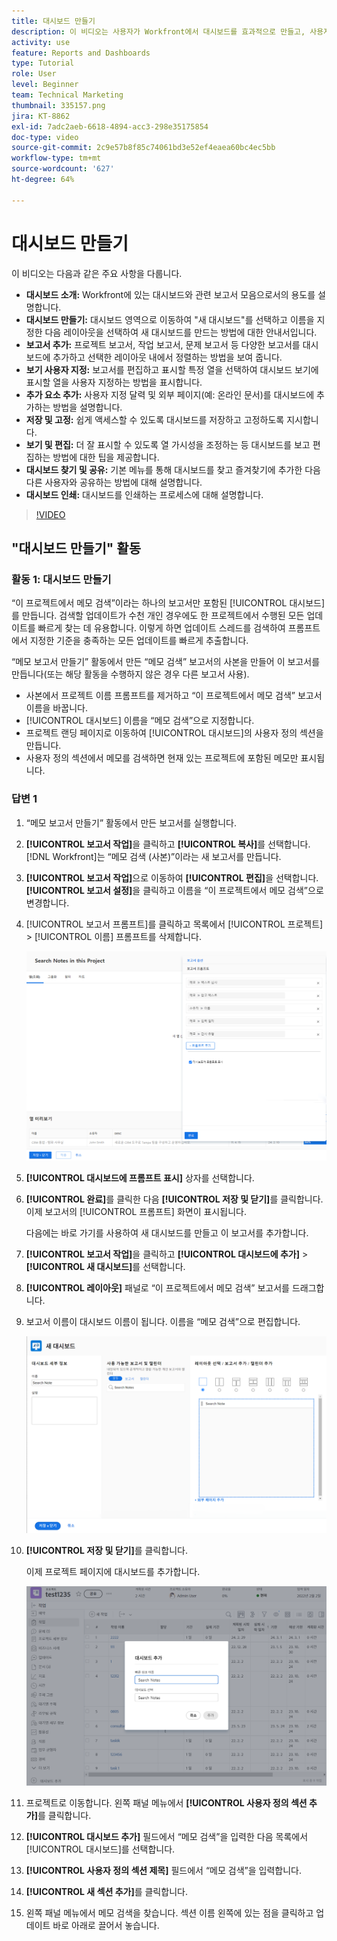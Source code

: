 ```yaml
---
title: 대시보드 만들기
description: 이 비디오는 사용자가 Workfront에서 대시보드를 효과적으로 만들고, 사용자 정의하고, 관리하여 프로젝트 관련 데이터를 모니터링하고 공유하는 데 도움을 주기 위한 것입니다.
activity: use
feature: Reports and Dashboards
type: Tutorial
role: User
level: Beginner
team: Technical Marketing
thumbnail: 335157.png
jira: KT-8862
exl-id: 7adc2aeb-6618-4894-acc3-298e35175854
doc-type: video
source-git-commit: 2c9e57b8f85c74061bd3e52ef4eaea60bc4ec5bb
workflow-type: tm+mt
source-wordcount: '627'
ht-degree: 64%

---
```


# 대시보드 만들기

이 비디오는 다음과 같은 주요 사항을 다룹니다.

* **대시보드 소개:** Workfront에 있는 대시보드와 관련 보고서 모음으로서의 용도를 설명합니다. &#x200B;
* **대시보드 만들기:** 대시보드 영역으로 이동하여 &quot;새 대시보드&quot;를 선택하고 이름을 지정한 다음 레이아웃을 선택하여 새 대시보드를 만드는 방법에 대한 안내서입니다. &#x200B;
* **보고서 추가:** 프로젝트 보고서, 작업 보고서, 문제 보고서 등 다양한 보고서를 대시보드에 추가하고 선택한 레이아웃 내에서 정렬하는 방법을 보여 줍니다. &#x200B;
* **보기 사용자 지정:** 보고서를 편집하고 표시할 특정 열을 선택하여 대시보드 보기에 표시할 열을 사용자 지정하는 방법을 표시합니다. &#x200B;
* **추가 요소 추가:** 사용자 지정 달력 및 외부 페이지(예: 온라인 문서)를 대시보드에 추가하는 방법을 설명합니다. &#x200B;
* **저장 및 고정:** 쉽게 액세스할 수 있도록 대시보드를 저장하고 고정하도록 지시합니다. &#x200B;
* **보기 및 편집:** 더 잘 표시할 수 있도록 열 가시성을 조정하는 등 대시보드를 보고 편집하는 방법에 대한 팁을 제공합니다. &#x200B;
* **대시보드 찾기 및 공유:** 기본 메뉴를 통해 대시보드를 찾고 즐겨찾기에 추가한 다음 다른 사용자와 공유하는 방법에 대해 설명합니다. &#x200B;
* **대시보드 인쇄:** 대시보드를 인쇄하는 프로세스에 대해 설명합니다. &#x200B;


>[!VIDEO](https://video.tv.adobe.com/v/335157/?quality=12&learn=on)


## &quot;대시보드 만들기&quot; 활동

### 활동 1: 대시보드 만들기

“이 프로젝트에서 메모 검색”이라는 하나의 보고서만 포함된 [!UICONTROL 대시보드]를 만듭니다. 검색할 업데이트가 수천 개인 경우에도 한 프로젝트에서 수행된 모든 업데이트를 빠르게 찾는 데 유용합니다. 이렇게 하면 업데이트 스레드를 검색하여 프롬프트에서 지정한 기준을 충족하는 모든 업데이트를 빠르게 추출합니다.

“메모 보고서 만들기” 활동에서 만든 “메모 검색” 보고서의 사본을 만들어 이 보고서를 만듭니다(또는 해당 활동을 수행하지 않은 경우 다른 보고서 사용).

* 사본에서 프로젝트 이름 프롬프트를 제거하고 “이 프로젝트에서 메모 검색” 보고서 이름을 바꿉니다.
* [!UICONTROL 대시보드] 이름을 “메모 검색”으로 지정합니다.
* 프로젝트 랜딩 페이지로 이동하여 [!UICONTROL 대시보드]의 사용자 정의 섹션을 만듭니다.
* 사용자 정의 섹션에서 메모를 검색하면 현재 있는 프로젝트에 포함된 메모만 표시됩니다.

### 답변 1

1. “메모 보고서 만들기” 활동에서 만든 보고서를 실행합니다.
1. **[!UICONTROL 보고서 작업]**&#x200B;을 클릭하고 **[!UICONTROL 복사]**&#x200B;를 선택합니다. [!DNL Workfront]는 “메모 검색 (사본)”이라는 새 보고서를 만듭니다.
1. **[!UICONTROL 보고서 작업]**&#x200B;으로 이동하여 **[!UICONTROL 편집]**&#x200B;을 선택합니다. **[!UICONTROL 보고서 설정]**&#x200B;을 클릭하고 이름을 “이 프로젝트에서 메모 검색”으로 변경합니다.
1. [!UICONTROL 보고서 프롬프트]를 클릭하고 목록에서 [!UICONTROL 프로젝트] > [!UICONTROL 이름] 프롬프트를 삭제합니다.

   ![새 대시보드를 생성하는 화면 이미지](assets/edit-report-prompts.png)

1. **[!UICONTROL 대시보드에 프롬프트 표시]** 상자를 선택합니다.
1. **[!UICONTROL 완료]**&#x200B;를 클릭한 다음 **[!UICONTROL 저장 및 닫기]**&#x200B;를 클릭합니다. 이제 보고서의 [!UICONTROL 프롬프트] 화면이 표시됩니다.

   다음에는 바로 가기를 사용하여 새 대시보드를 만들고 이 보고서를 추가합니다.

1. **[!UICONTROL 보고서 작업]**&#x200B;을 클릭하고 **[!UICONTROL 대시보드에 추가]** > **[!UICONTROL 새 대시보드]**&#x200B;를 선택합니다.
1. **[!UICONTROL 레이아웃]** 패널로 “이 프로젝트에서 메모 검색” 보고서를 드래그합니다.
1. 보고서 이름이 대시보드 이름이 됩니다. 이름을 “메모 검색”으로 편집합니다.

   ![새 대시보드를 생성하는 화면 이미지](assets/create-dashboard.png)

1. **[!UICONTROL 저장 및 닫기]**&#x200B;를 클릭합니다.

   이제 프로젝트 페이지에 대시보드를 추가합니다.

   ![새 대시보드를 생성하는 화면 이미지](assets/add-custom-section.png)

1. 프로젝트로 이동합니다. 왼쪽 패널 메뉴에서 **[!UICONTROL 사용자 정의 섹션 추가]**&#x200B;를 클릭합니다.
1. **[!UICONTROL 대시보드 추가]** 필드에서 “메모 검색”을 입력한 다음 목록에서 [!UICONTROL 대시보드]를 선택합니다.
1. **[!UICONTROL 사용자 정의 섹션 제목]** 필드에서 “메모 검색”을 입력합니다.
1. **[!UICONTROL 새 섹션 추가]**&#x200B;를 클릭합니다.
1. 왼쪽 패널 메뉴에서 메모 검색을 찾습니다. 섹션 이름 왼쪽에 있는 점을 클릭하고 업데이트 바로 아래로 끌어서 놓습니다.
